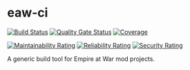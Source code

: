 # eaw-ci

[![Build Status](https://travis-ci.com/AlamoEngine-Tools/eaw-ci.svg?branch=master)](https://travis-ci.com/AlamoEngine-Tools/eaw-ci)
[![Quality Gate Status](https://sonarcloud.io/api/project_badges/measure?project=AlamoEngine-Tools_eaw-ci&metric=alert_status)](https://sonarcloud.io/dashboard?id=AlamoEngine-Tools_eaw-ci)
[![Coverage](https://sonarcloud.io/api/project_badges/measure?project=AlamoEngine-Tools_eaw-ci&metric=coverage)](https://sonarcloud.io/dashboard?id=AlamoEngine-Tools_eaw-ci)

[![Maintainability Rating](https://sonarcloud.io/api/project_badges/measure?project=AlamoEngine-Tools_eaw-ci&metric=sqale_rating)](https://sonarcloud.io/dashboard?id=AlamoEngine-Tools_eaw-ci)
[![Reliability Rating](https://sonarcloud.io/api/project_badges/measure?project=AlamoEngine-Tools_eaw-ci&metric=reliability_rating)](https://sonarcloud.io/dashboard?id=AlamoEngine-Tools_eaw-ci)
[![Security Rating](https://sonarcloud.io/api/project_badges/measure?project=AlamoEngine-Tools_eaw-ci&metric=security_rating)](https://sonarcloud.io/dashboard?id=AlamoEngine-Tools_eaw-ci)

A generic build tool for Empire at War mod projects.
